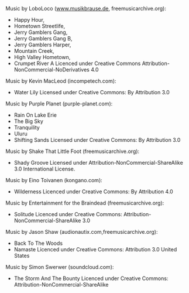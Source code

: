 Music by LoboLoco (www.musikbrause.de, freemusicarchive.org):
  - Happy Hour,
  - Hometown Streetlife,
  - Jerry Gamblers Gang,
  - Jerry Gamblers Gang B,
  - Jerry Gamblers Harper,
  - Mountain Creek,
  - High Valley Hometown,
  - Crumpet River A
  Licenced under Creative Commons Attribution-NonCommercial-NoDerivatives 4.0
  
Music by Kevin MacLeod (incompetech.com):
  - Water Lily
  Licensed under Creative Commons: By Attribution 3.0
  
Music by Purple Planet (purple-planet.com):
  - Rain On Lake Erie
  - The Big Sky
  - Tranquility
  - Uluru
  - Shifting Sands
  Licensed under Creative Commons: By Attribution 3.0
  
Music by Shake That Little Foot (freemusicarchive.org):
  - Shady Groove
  Licensed under Attribution-NonCommercial-ShareAlike 3.0 International License.
  
Music by Eino Toivanen (kongano.com):
  - Wilderness
  Licenced under Creative Commons: By Attribution 4.0
  
Music by Entertainment for the Braindead (freemusicarchive.org):
  - Solitude
  Licenced under Creative Commons: Attribution-NonCommercial-ShareAlike 3.0
  
Music by Jason Shaw (audionautix.com,freemusicarchive.org):
  - Back To The Woods
  - Namaste
  Licenced under Creative Commons: Attribution 3.0 United States
  
Music by Simon Swerwer (soundcloud.com):
  - The Storm And The Bounty
  Licenced under Creative Commons: Attribution-NonCommercial-ShareAlike
